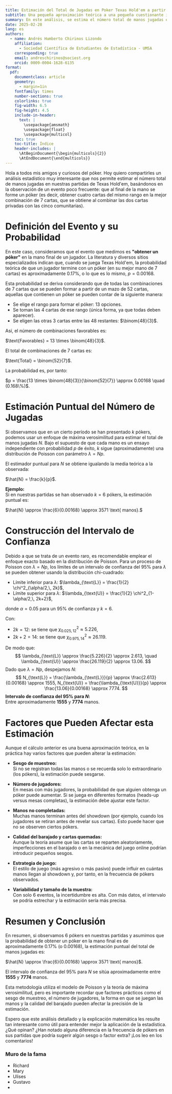 ```yaml
---
title: Estimación del Total de Jugadas en Poker Texas Hold'em a partir de Eventos Raros
subtitle: Una pequeña aproximación teórica a una pequeña cuestionante interesante
summary: En este análisis, se estima el número total de manos jugadas en Texas Hold'em a partir de la observación de un evento poco frecuente. la formación de un póker en la mano final de un jugador.
date: 2025-02-28
lang: es
authors:
  - name: Andrés Humberto Chirinos Lizondo
    affiliation:
      - Sociedad Científica de Estudiantes de Estadística - UMSA
    corresponding: true
    email: andreschirinos@sociest.org
    orcid: 0009-0004-1628-6135
format:
  pdf:
    documentclass: article
    geometry:
      - margin=1in
    fontfamily: times
    number-sections: true
    colorlinks: true
    fig-width: 6.5
    fig-height: 4.5
    include-in-header:
      text: |
        \usepackage{amsmath}
        \usepackage{float}
        \usepackage{multicol}
    toc: true
    toc-title: Índice
    header-includes: |
      \AtBeginDocument{\begin{multicols}{2}}
      \AtEndDocument{\end{multicols}}
---
```



Hola a todos mis amigos y curiosos del póker. Hoy quiero compartirles un análisis estadístico muy interesante que nos permite estimar el número total de manos jugadas en nuestras partidas de Texas Hold'em, basándonos en la observación de un evento poco frecuente: que al final de la mano se forme un póker (es decir, obtener cuatro cartas del mismo rango en la mejor combinación de 7 cartas, que se obtiene al combinar las dos cartas privadas con las cinco comunitarias).

# Definición del Evento y su Probabilidad

En este caso, consideramos que el evento que medimos es **"obtener un póker"** en la mano final de un jugador. La literatura y diversos sitios especializados indican que, cuando se juega Texas Hold'em, la probabilidad teórica de que un jugador termine con un póker (en su mejor mano de 7 cartas) es aproximadamente $0.17\%$, o lo que es lo mismo, $p=0.00168$.

Esta probabilidad se deriva considerando que de todas las combinaciones de 7 cartas que se pueden formar a partir de un mazo de 52 cartas, aquellas que contienen un póker se pueden contar de la siguiente manera:

- Se elige el rango para formar el póker: 13 opciones.
- Se toman las 4 cartas de ese rango (única forma, ya que todas deben aparecer).
- Se eligen las otras 3 cartas entre las 48 restantes: $\binom{48}{3}$.

Así, el número de combinaciones favorables es:

$\text{Favorables} = 13 \times \binom{48}{3}$.

El total de combinaciones de 7 cartas es:

$\text{Total} = \binom{52}{7}$.

La probabilidad es, por tanto:

$p = \frac{13 \times \binom{48}{3}}{\binom{52}{7}} \approx 0.00168 \quad (0.168\%)$.

# Estimación Puntual del Número de Jugadas

Si observamos que en un cierto período se han presentado $k$ pókers, podemos usar un enfoque de máxima verosimilitud para estimar el total de manos jugadas $N$. Bajo el supuesto de que cada mano es un ensayo independiente con probabilidad $p$ de éxito, $k$ sigue (aproximadamente) una distribución de Poisson con parámetro $\lambda = Np$.

El estimador puntual para $N$ se obtiene igualando la media teórica a la observada:

$\hat{N} = \frac{k}{p}$.

**Ejemplo:**  
Si en nuestras partidas se han observado $k = 6$ pókers, la estimación puntual es:

$\hat{N} \approx \frac{6}{0.00168} \approx 3571 \text{ manos}.$

# Construcción del Intervalo de Confianza

Debido a que se trata de un evento raro, es recomendable emplear el enfoque exacto basado en la distribución de Poisson. Para un proceso de Poisson con $\lambda = Np$, los límites de un intervalo de confianza del $95\%$ para $\lambda$ se pueden obtener usando la distribución chi-cuadrado:

- Límite inferior para $\lambda$: $\lambda_{\text{L}} = \frac{1}{2} \chi^2_{\alpha/2,\, 2k}$,
- Límite superior para $\lambda$: $\lambda_{\text{U}} = \frac{1}{2} \chi^2_{1-\alpha/2,\, 2k+2}$,

donde $\alpha = 0.05$ para un $95\%$ de confianza y $k = 6$.

Con:

- $2k = 12$: se tiene que $\chi^2_{0.025,12} \approx 5.226$,
- $2k+2 = 14$: se tiene que $\chi^2_{0.975,14} \approx 26.119$.

De modo que:
$$
\lambda_{\text{L}} \approx \frac{5.226}{2} \approx 2.613, \quad \lambda_{\text{U}} \approx \frac{26.119}{2} \approx 13.06.
$$
Dado que $\lambda = Np$, despejamos $N$:
$$
N_{\text{L}} = \frac{\lambda_{\text{L}}}{p} \approx \frac{2.613}{0.00168} \approx 1555, N_{\text{U}} = \frac{\lambda_{\text{U}}}{p} \approx \frac{13.06}{0.00168} \approx 7774.
$$
**Intervalo de confianza del 95% para $N$:**  
Entre aproximadamente **1555** y **7774** manos.

# Factores que Pueden Afectar esta Estimación

Aunque el cálculo anterior es una buena aproximación teórica, en la práctica hay varios factores que pueden alterar la estimación:

- **Sesgo de muestreo:**  
    Si no se registran todas las manos o se recuerda solo lo extraordinario (los pókers), la estimación puede sesgarse.
    
- **Número de jugadores:**  
    En mesas con más jugadores, la probabilidad de que alguien obtenga un póker puede aumentar. Si se juega en diferentes formatos (heads-up versus mesas completas), la estimación debe ajustar este factor.
    
- **Manos no completadas:**  
    Muchas manos terminan antes del showdown (por ejemplo, cuando los jugadores se retiran antes de revelar sus cartas). Esto puede hacer que no se observen ciertos pókers.
    
- **Calidad del barajado y cartas quemadas:**  
    Aunque la teoría asume que las cartas se reparten aleatoriamente, imperfecciones en el barajado o en la mecánica del juego online podrían introducir pequeños sesgos.
    
- **Estrategia de juego:**  
    El estilo de juego (más agresivo o más pasivo) puede influir en cuántas manos llegan al showdown y, por tanto, en la frecuencia de pókers observados.
    
- **Variabilidad y tamaño de la muestra:**  
    Con solo 6 eventos, la incertidumbre es alta. Con más datos, el intervalo se podría estrechar y la estimación sería más precisa.
    

# Resumen y Conclusión

En resumen, si observamos 6 pókers en nuestras partidas y asumimos que la probabilidad de obtener un póker en la mano final es de aproximadamente $0.17\%$ (o $0.00168$), la estimación puntual del total de manos jugadas es:

$\hat{N} \approx \frac{6}{0.00168} \approx 3571 \text{ manos}$.

El intervalo de confianza del $95\%$ para $N$ se sitúa aproximadamente entre **1555** y **7774** manos.

Esta metodología utiliza el modelo de Poisson y la teoría de máxima verosimilitud, pero es importante recordar que factores prácticos como el sesgo de muestreo, el número de jugadores, la forma en que se juegan las manos y la calidad del barajado pueden afectar la precisión de la estimación.

Espero que este análisis detallado y la explicación matemática les resulte tan interesante como útil para entender mejor la aplicación de la estadística. ¿Qué opinan? ¿Han notado alguna diferencia en la frecuencia de pókers en sus partidas que podría sugerir algún sesgo o factor extra? ¡Los leo en los comentarios!


### Muro de la fama
- Richard
- Mary
- Ulises
- Gustavo
- 